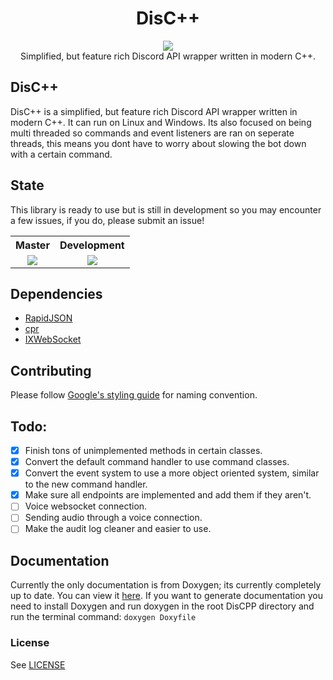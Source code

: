 <h1 align="center">DisC++</h1>

<p align="center">
<a href="https://discord.gg/reQbbtc"><img src="https://discord.com/api/guilds/699405108982579300/widget.png?style=shield"></a>
<br>
Simplified, but feature rich Discord API wrapper written in modern C++.
</p>

## DisC++
DisC++ is a simplified, but feature rich Discord API wrapper written in modern C++. It can run on Linux and Windows. Its also focused on being multi threaded so commands and event listeners are ran on seperate threads, this means you dont have to worry about slowing the bot down with a certain command.

## State
This library is ready to use but is still in development so you may encounter a few issues, if you do, please submit an issue!

<table align="center">
  <tr>
    <th>Master</th>
    <th>Development</th> 
  </tr>
  <tr>
    <td align="center"><a href="https://dev.azure.com/seanomik/DisCPP/_build">
    <img src="https://dev.azure.com/seanomik/DisCPP/_apis/build/status/DisCPP.DisCPP?branchName=master">
  </a></td>
    <td align="center"><a href="https://dev.azure.com/seanomik/DisCPP/_build">
    <img src="https://dev.azure.com/seanomik/DisCPP/_apis/build/status/DisCPP.DisCPP?branchName=development">
  </a></td>
  </tr>
</table>

## Dependencies
- [RapidJSON](https://github.com/Tencent/rapidjson)
- [cpr](https://github.com/whoshuu/cpr)
- [IXWebSocket](https://github.com/machinezone/IXWebSocket)

## Contributing
Please follow [Google's styling guide](https://google.github.io/styleguide/cppguide.html#Naming) for naming convention.

## Todo:
- [x] Finish tons of unimplemented methods in certain classes.
- [x] Convert the default command handler to use command classes.
- [x] Convert the event system to use a more object oriented system, similar to the new command handler.
- [X] Make sure all endpoints are implemented and add them if they aren't.
- [ ] Voice websocket connection.
- [ ] Sending audio through a voice connection.
- [ ] Make the audit log cleaner and easier to use.

## Documentation
Currently the only documentation is from Doxygen; its currently completely up to date. You can view it [here](https://discpp.github.io/). If you want to generate documentation you need to install Doxygen and run doxygen in the root DisCPP directory and run the terminal command: ```doxygen Doxyfile```

### License 
See [LICENSE](LICENSE.md)

